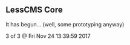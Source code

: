 LessCMS Core
------------

It has begun... (well, some prototyping anyway)

3 of 3 @ Fri Nov 24 13:39:59 2017
